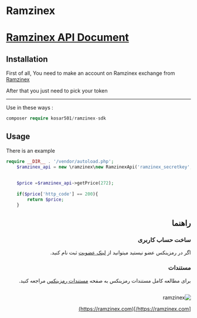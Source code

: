 # Ramzinex

# <a href="https://documenter.getpostman.com/view/15475713/UyxnD4dH">Ramzinex API Document</a>

## Installation

<p>
First of all, You need to make an account on Ramzinex exchange from <a href="https://ramzinex.com/exchange/pt/authentication">Ramzinex</a>
</p>
<p>
After that you just need to pick your token
</p>
<hr>

Use in these ways :

```php
composer require kosar501/ramzinex-sdk

```


Usage
-----

There is an example

```php
require __DIR__ . '/vendor/autoload.php';
	$ramzinex_api = new \ramzinex\new RamzinexApi('ramzinex_secretkey','ramzinex_apikey');
	
	
	$price =$ramzinex_api->getPrice(272);
	
	if($price['http_code'] == 200){
		return $price;	
	}
```

<div dir='rtl'>

## راهنما

### ساخت حساب کاربری

اگر در رمزینکس عضو نیستید میتوانید از [لینک عضویت](https://ramzinex.com/exchange/pt/authentication) ثبت نام کنید.

### مستندات

برای مطالعه کامل مستندات رمزینکس به صفحه [مستندات رمزینکس](https://documenter.getpostman.com/view/15475713/UyxnD4dH)
مراجعه کنید.

##

![ramzinex](https://ramzinex.com/exchange/pt/static/media/logo-dark.254200c0c6e2e4874067db61e5b45cf6.svg)

[https://ramzinex.com/](https://ramzinex.com)

</div>
